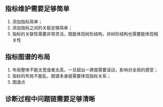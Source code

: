 ## 指标维护需要足够简单
1. 添加指标简单；
2. 添加指标之间的关联足够简单；
3. 指标的关联性需要非常灵活，既能体现树形结构，非树形结构也需要能体现相关性

## 指标图谱的布局
1. 布局整体不能太宽或者太高，一旦超出一屏就需要滚动，影响对全局的感受；
2. 指标的布局不能乱，图谱本身就需要体现指标关系；
3. 图谱点

## 诊断过程中问题链需要足够清晰
